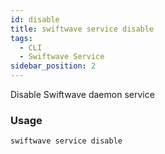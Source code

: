 ```yaml
---
id: disable
title: swiftwave service disable
tags:
  - CLI
  - Swiftwave Service
sidebar_position: 2
---
```


Disable Swiftwave daemon service

### Usage

```
swiftwave service disable
```
